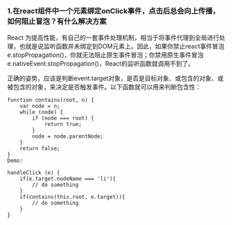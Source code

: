 ### 1.在react组件中一个元素绑定onClick事件，点击后总会向上传播，如何阻止冒泡？有什么解决方案

React 为提高性能，有自己的一套事件处理机制，相当于将事件代理到全局进行处理，也就是说监听函数并未绑定到DOM元素上。因此，如果你禁止react事件冒泡e.stopPropagation()，你就无法阻止原生事件冒泡；你禁用原生事件冒泡e.nativeEvent.stopPropagation()，React的监听函数就调用不到了。

正确的姿势，应该是判断event.target对象，是否是目标对象、或包含的对象、或被包含的对象，来决定是否触发事件。以下函数就可以用来判断包含性：

```
function contains(root, n) {
    var node = n;
    while (node) {
        if (node === root) {
            return true;
        }
        node = node.parentNode;
    }
    return false;
}
Demo:

handleClick (e) {
    if(e.target.nodeName === 'li'){
        // do something
    }
    if(contains(this.root, e.target)){
        // do something
    }
}
```

